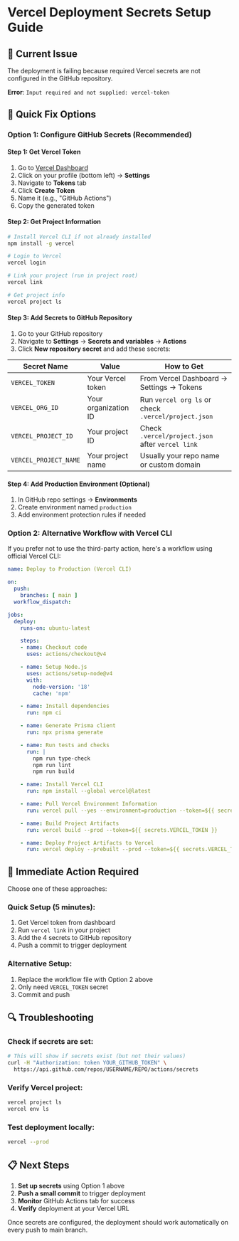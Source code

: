 # Vercel Deployment Secrets Setup Guide

## 🚨 Current Issue
The deployment is failing because required Vercel secrets are not configured in the GitHub repository.

**Error**: `Input required and not supplied: vercel-token`

## 🔧 Quick Fix Options

### Option 1: Configure GitHub Secrets (Recommended)

#### Step 1: Get Vercel Token
1. Go to [Vercel Dashboard](https://vercel.com/dashboard)
2. Click on your profile (bottom left) → **Settings**
3. Navigate to **Tokens** tab
4. Click **Create Token**
5. Name it (e.g., "GitHub Actions")
6. Copy the generated token

#### Step 2: Get Project Information
```bash
# Install Vercel CLI if not already installed
npm install -g vercel

# Login to Vercel
vercel login

# Link your project (run in project root)
vercel link

# Get project info
vercel project ls
```

#### Step 3: Add Secrets to GitHub Repository
1. Go to your GitHub repository
2. Navigate to **Settings** → **Secrets and variables** → **Actions**
3. Click **New repository secret** and add these secrets:

| Secret Name | Value | How to Get |
|-------------|-------|------------|
| `VERCEL_TOKEN` | Your Vercel token | From Vercel Dashboard → Settings → Tokens |
| `VERCEL_ORG_ID` | Your organization ID | Run `vercel org ls` or check `.vercel/project.json` |
| `VERCEL_PROJECT_ID` | Your project ID | Check `.vercel/project.json` after `vercel link` |
| `VERCEL_PROJECT_NAME` | Your project name | Usually your repo name or custom domain |

#### Step 4: Add Production Environment (Optional)
1. In GitHub repo settings → **Environments**
2. Create environment named `production`
3. Add environment protection rules if needed

### Option 2: Alternative Workflow with Vercel CLI

If you prefer not to use the third-party action, here's a workflow using official Vercel CLI:

```yaml
name: Deploy to Production (Vercel CLI)

on:
  push:
    branches: [ main ]
  workflow_dispatch:

jobs:
  deploy:
    runs-on: ubuntu-latest

    steps:
    - name: Checkout code
      uses: actions/checkout@v4

    - name: Setup Node.js
      uses: actions/setup-node@v4
      with:
        node-version: '18'
        cache: 'npm'

    - name: Install dependencies
      run: npm ci

    - name: Generate Prisma client
      run: npx prisma generate

    - name: Run tests and checks
      run: |
        npm run type-check
        npm run lint
        npm run build

    - name: Install Vercel CLI
      run: npm install --global vercel@latest

    - name: Pull Vercel Environment Information
      run: vercel pull --yes --environment=production --token=${{ secrets.VERCEL_TOKEN }}

    - name: Build Project Artifacts
      run: vercel build --prod --token=${{ secrets.VERCEL_TOKEN }}

    - name: Deploy Project Artifacts to Vercel
      run: vercel deploy --prebuilt --prod --token=${{ secrets.VERCEL_TOKEN }}
```

## 🎯 Immediate Action Required

Choose one of these approaches:

### Quick Setup (5 minutes):
1. Get Vercel token from dashboard
2. Run `vercel link` in your project
3. Add the 4 secrets to GitHub repository
4. Push a commit to trigger deployment

### Alternative Setup:
1. Replace the workflow file with Option 2 above
2. Only need `VERCEL_TOKEN` secret
3. Commit and push

## 🔍 Troubleshooting

### Check if secrets are set:
```bash
# This will show if secrets exist (but not their values)
curl -H "Authorization: token YOUR_GITHUB_TOKEN" \
  https://api.github.com/repos/USERNAME/REPO/actions/secrets
```

### Verify Vercel project:
```bash
vercel project ls
vercel env ls
```

### Test deployment locally:
```bash
vercel --prod
```

## 📋 Next Steps

1. **Set up secrets** using Option 1 above
2. **Push a small commit** to trigger deployment
3. **Monitor** GitHub Actions tab for success
4. **Verify** deployment at your Vercel URL

Once secrets are configured, the deployment should work automatically on every push to main branch.